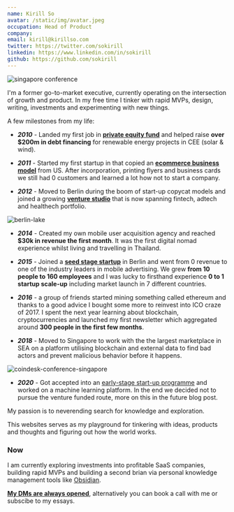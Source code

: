 ```yaml
---
name: Kirill So
avatar: /static/img/avatar.jpeg
occupation: Head of Product
company:
email: kirill@kirillso.com
twitter: https://twitter.com/sokirill
linkedin: https://www.linkedin.com/in/sokirill
github: https://github.com/sokirill
---
```


![singapore conference](/static/img/personal/conference-singapore.jpeg)

I'm a former go-to-market executive, currently operating on the intersection of growth and product. In my free time I tinker with rapid MVPs, design, writing, investments and experimenting with new things.

A few milestones from my life:

- **_2010_** - Landed my first job in [**private equity fund**](https://www.enercap.com/) and helped raise **over $200m in debt financing** for renewable energy projects in CEE (solar & wind).

- **_2011_** - Started my first startup in that copied an [**ecommerce business model**](https://thehustle.co/how-one-of-the-worlds-fastest-growing-startups-burned-through-300m/) from US. After incorporation, printing flyers and business cards we still had 0 customers and learned a lot how not to start a company.
- **_2012_** - Moved to Berlin during the boom of start-up copycat models and joined a growing [**venture studio**](https://ioniq.com/portfolio/) that is now spanning fintech, adtech and healthech portfolio.

![berlin-lake](/static/img/personal/berlin.jpeg)

- **_2014_** - Created my own mobile user acquisition agency and reached **$30k in revenue the first month**. It was the first digital nomad experience whilst living and travelling in Thailand.
- **_2015_** - Joined a [**seed stage startup**](https://venturebeat.com/2014/10/03/1-million-seed-funding-led-by-point-nine-capital-investing-in-remerge-was-a-no-brainer-for-us/) in Berlin and went from 0 revenue to one of the industry leaders in mobile advertising. We grew **from 10 people to 160 employees** and I was lucky to firsthand experience **0 to 1 startup scale-up** including market launch in 7 different countries.

- **_2016_** - a group of friends started mining something called ethereum and thanks to a good advice I bought some more to reinvest into ICO craze of 2017. I spent the next year learning about blockchain, cryptocurrencies and launched my first newsletter which aggregated around **300 people in the first few months**.

- **_2018_** - Moved to Singapore to work with the the largest marketplace in SEA on a platform utilising blockchain and external data to find bad actors and prevent malicious behavior before it happens.

![coindesk-conference-singapore](/static/img/personal/singapore-coindesk.jpeg)

- **_2020_** - Got accepted into an [early-stage start-up programme](https://www.antler.co/) and worked on a machine learning platform. In the end we decided not to pursue the venture funded route, more on this in the future blog post.

My passion is to neverending search for knowledge and exploration.

This websites serves as my playground for tinkering with ideas, products and thoughts and figuring out how the world works.

### Now

I am currently exploring investments into profitable SaaS companies, building rapid MVPs and building a second brian via personal knowledge management tools like [Obsidian](https://obsidian.md/).

[**My DMs are always opened**](https://www.twitter.com/SoKirill), alternatively you can book a call with me or subscibe to my essays.
